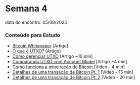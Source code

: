 # Semana 4
data do encontro: 05/08/2025

### Conteúdo para Estudo
- [Bitcoin Whitepaper](https://bitcoin.org/files/bitcoin-paper/bitcoin_pt_br.pdf) [Artigo]
- [O que é UTXO?](https://academy.binance.com/en/glossary/unspent-transaction-output-utxo) [Artigo]
- [Como gerenciar UTXO](https://river.com/learn/bitcoins-utxo-model/) [Artigo ~10 min]
- [Comparando UTXO com Account Model](https://www.kaleido.io/blockchain-blog/utxo-vs-account-model) [Artigo ~4 min]
- [Como funciona a mineiração de Bitcoin](https://www.youtube.com/watch?v=wTC31ZI6QM4) [Vídeo - 4 min]
- [Detalhes de uma transação de Bitcoin Pt. 1](https://www.youtube.com/watch?v=Em8nJN8IEes) [Vídeo - 15 min]
- [Detalhes de uma transação de Bitcoin Pt. 2](https://www.youtube.com/watch?v=f9nxuhLSyOg) [Vídeo - 20 min]
